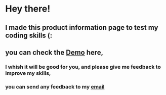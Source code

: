 # Hey there!
## I made this product information page to test my coding skills (:
## you can check the [Demo](https://abdabhasan.github.io/product-info-page/) here,
### I whish it will be good for you, and please give me feedback to improve my skills,
### you can send any feedback to my [email](abdabhasan@gmail.com)
